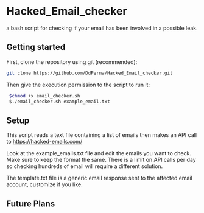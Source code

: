 # Hacked_Email_checker
a bash script for checking if your email has been involved in a possible leak. 

## Getting started

First, clone the repository using git (recommended):

```bash
git clone https://github.com/DdPerna/Hacked_Email_checker.git
```
Then give the execution permission to the script to run it:

```bash
 $chmod +x email_checker.sh
 $./email_checker.sh example_email.txt
```

## Setup

This script reads a text file containing a list of emails then makes an API call to https://hacked-emails.com/

Look at the example_emails.txt file and edit the emails you want to check. Make sure to keep the format the same.
There is a limit on API calls per day so checking hundreds of email will require a different solution. 

The template.txt file is a generic email response sent to the affected email account, customize if you like. 

## Future Plans

